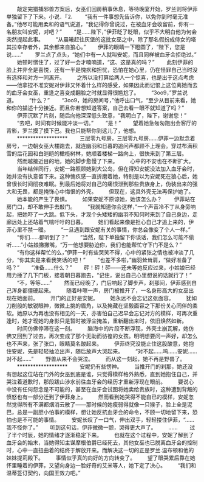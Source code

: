 　　敲定完猎捕邪兽方案后，女巫们回房稍事休息，等待晚宴开始，罗兰则将伊菲单独留下了下来。小说．『⒉
　　“我有一件事想先告诉你，以免你到时毫无准备。”他尽可能用柔和的语气说道，“我记得你曾说过，在被血牙会收留前，你有一名朋友叫安妮，对吧？”
　　“是……陛下，”伊菲眨了眨眼，似乎不大明白他为何会突然提起此事。
　　“从晨曦赶往灰堡的这批女巫之中，除了那名假扮成侍女的塔其拉幸存者外，其余都来自狼心。”
　　伊菲的眼睛一下瞪圆了，“陛下，您是说……”
　　罗兰点了点头，“她们中有一人就叫安妮，而且同样被血牙会拒绝过。”
　　她顿时愣住了，过了好一会才喃喃道，“这、这是真的吗？”
　　此刻伊菲的脸上并非全是喜悦，还有一半是愧疚和担忧，恐怕在她心里，仍在怪罪自己当时没有选择和对方一同离开。
　　之所以没打算给两人一个惊喜，也是出于这点考虑——他拿捏不准安妮对伊菲又怀着什么样的感受，如果因此而记恨上这位离她而去的血牙会女巫，重逢之喜变成翻脸之时就显得很尴尬了。
　　“3oo9，”罗兰说道。
　　“什么？”
　　“3oo9，她的房间号，”他呼出口气，“至少从目前来看，她和你的描述十分接近。而且你若想知道答案，自己去看一眼不就知道了吗？”
　　伊菲沉默了片刻，随后向他深深低头致意，“我明白了，陛下，谢谢您！”
　　“去吧，时间有时候能冲淡一切。”
　　“是！”
　　望着她急匆匆跑出会客厅的背影，罗兰摸了摸下巴。我也只能帮你到这儿了，他想。
　　*******************
　　三层零九号房，三层零九号房……伊菲一边默念着房号，一边朝女巫大楼跑去，就连幽羽和日暮的追问声都顾不上理会。穿过布满积雪的后花园和白皑皑的橄榄树林，她顺着楼梯一路向上，很快来到了第三层。
　　然而越接近目的地，她的脚步愈慢了下来。
　　心中的不安也在不断扩大。
　　当年结伴同行，安妮一路照顾她到大公岛，但在得知安妮没法加入血牙会时，她并没有执意留下来。这种愧疚感一直折磨着她，特别是以为安妮死在狼心后，她曾很长时间彻夜难眠。到最后她将对自己的痛恨泄到那些贵族身上，伪装出来的强大和无畏，都是掩饰心中悔恨的外壳。
　　但现在，这具外壳无法再保护她了。
　　她本能的产生了畏惧。
　　如果安妮不原谅她，她该怎么办？
　　伊菲站在房门口，却不敢伸手去敲门。
　　“我就知道你会这样，”一个声音冷不丁从身旁响起，把她吓了一大跳。低下头，才现个头矮矮的幽羽不知何时来到了自己身边，走廊远处上还站着气喘吁吁的日暮。
　　她们看起来像是担心自己才追上来的，伊菲心里不禁一暖。
　　“一旦遇到跟安妮有关的事情，你总会像变了个人一样。”
　　“你们……都听到了？”
　　“当然，陛下单独留下你谈话，我们怎么可能不偷听……”小姑娘撇撇嘴，“万一他想要胁迫你，我们也能帮忙守下门不是么？”
　　“有你这样帮忙的么，”伊菲一时有些哭笑不得，心中的紧张之情也被冲淡了几分，“你其实是来看我笑话的吧！”
　　“也差不多啦，”幽羽耸耸肩，“做好准备了吗？”
　　“准备……什么？”
　　砰！砰！砰——还未等她反应过来，小姑娘已经用力捶了几下门板，接着朝日暮跑去，“记住，说出自己心里想说的话就行了！”
　　“不，等等……”
　　然而已经晚了，门后响起了脚步声，刹那间，伊菲感到自己浑身都僵硬起来。
　　随着咔嚓一声，房门被推开了，一名身形高大的女巫出现在她面前。
　　开门的正好是安妮。
　　她永远不会忘记这张面容。
　　犹如刀削般的敏锐眼神，微微上挑的眉角，以及掩藏在坚毅面容之下那份关心同伴的柔软。她原以为再也没有相见的一天，亦害怕自己迟早会忘记对方的模样，可再次重逢时，她才现她的身影只是暂时被浮尘掩盖，重新翻出来时，依旧焕然如新。
　　时间仿佛停滞在这一刻。
　　脑海中的片段不断浮现，外壳土崩瓦解，她仿佛又回到了过去，再次变成了那个无助而彷徨的女孩。明明想要问一声好，却怎么也不声来，张了张口，眼睛莫名酸起来。
　　伊菲终究没能止住这股酸意，她抱住安妮，先是轻轻抽泣出声，随后放声大哭起来。
　　“对不起……呜……安妮……对不起……”
　　野兽从来不会哭泣。
　　而从这一刻起，她不再是野兽了。
　　*******************
　　安妮仍有些愣神。
　　当推开门的刹那，她还没有想起这位站在门外的女巫到底是谁，只觉得模样格外熟悉，直到她抱住自己，并哭泣着道歉时，那段跋山涉水前往血牙会的经历才重新浮现在眼前。
　　要说心中没有任何怨念是不可能的，甚至在血牙会试图将她卖给贵族时，这种遭到背叛的愤怒也有一部分迁到了伊菲身上。
　　然而看到她哭得不能自已的模样，安妮忽然觉得所有不满都烟消云散了——那时候的她瘦弱得就像一只猴子，脸上全是泥巴，总是一副胆小怕事的模样，想让她反抗血牙会的命令，不顾一切地留下来，恐怕也是不可能的事情。
　　安妮长叹了一口气，伸出双手，轻轻搂住伊菲，“……我不怪你了。”
　　听到这句话，伊菲微微一颤，哭得更大声了。
　　……
　　过了半个时辰，她的情绪才逐渐稳定下来。
　　也就在这个过程中，安妮了解到了血牙会的始末，当她得知主谋摩根伯爵已经死去，其他女巫也已脱离血牙会的控制时，心中一直扭曲着的结终于解放开来。而解决这一切的正是罗兰.温布顿和他的妹妹提莉殿下。
　　事情似乎真的向好的方向转变了。
　　望了眼哭累后靠在她怀里睡着的伊菲，又望向身边一脸好奇的艾米等人，她下定了决心。
　　“我们和温蒂签订契约，向国王效力吧。”
